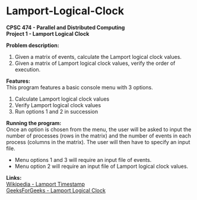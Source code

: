 # Lamport-Logical-Clock
**CPSC 474 - Parallel and Distributed Computing**\
**Project 1 - Lamport Logical Clock**

**Problem description:**
1) Given a matrix of events, calculate the Lamport logical clock values.
2) Given a matrix of Lamport logical clock values, verify the order of execution.

**Features:**\
This program features a basic console menu with 3 options.
1) Calculate Lamport logical clock values
2) Verify Lamport logical clock values
3) Run options 1 and 2 in succession

**Running the program:**\
Once an option is chosen from the menu, the user will be asked to input the number of processes (rows in the matrix) and the number of events in each process (columns in the matrix).
The user will then have to specify an input file.
 - Menu options 1 and 3 will require an input file of events.
 - Menu option 2 will require an input file of Lamport logical clock values.

**Links:**\
[Wikipedia - Lamport Timestamp](https://en.wikipedia.org/wiki/Lamport_timestamp)\
[GeeksForGeeks - Lamport Logical Clock](https://www.geeksforgeeks.org/lamports-logical-clock/)
